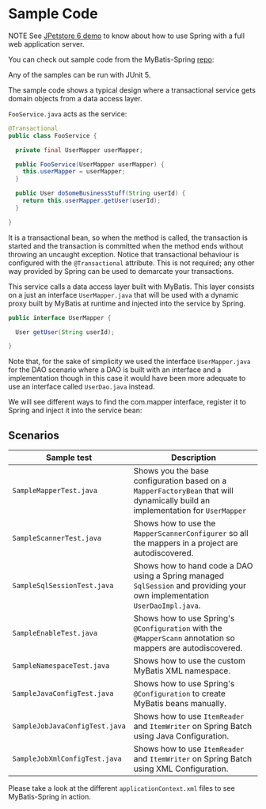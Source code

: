 <a name="Sample_Code"></a>
# Sample Code

<span class="label important">NOTE</span>
See [JPetstore 6 demo](https://github.com/mybatis/jpetstore-6) to know about how to use Spring with a full web application server.

You can check out sample code from the MyBatis-Spring [repo](https://github.com/mybatis/spring/tree/master/src/test/java/org/mybatis/spring/sample):

Any of the samples can be run with JUnit 5.

The sample code shows a typical design where a transactional service gets domain objects from a data access layer.

`FooService.java` acts as the service:

```java
@Transactional
public class FooService {

  private final UserMapper userMapper;

  public FooService(UserMapper userMapper) {
    this.userMapper = userMapper;
  }

  public User doSomeBusinessStuff(String userId) {
    return this.userMapper.getUser(userId);
  }

}
```

It is a transactional bean, so when the method is called, the transaction is started and the transaction is committed when the method ends without throwing an uncaught exception.
Notice that transactional behaviour is configured with the `@Transactional` attribute. This is not required; any other way provided by Spring can be used to demarcate your transactions.

This service calls a data access layer built with MyBatis.
This layer consists on a just an interface `UserMapper.java` that will be used with a dynamic proxy built by MyBatis at runtime and injected into the service by Spring.

```java
public interface UserMapper {

  User getUser(String userId);

}
```

Note that, for the sake of simplicity we used the interface `UserMapper.java` for the DAO scenario where a DAO is built with an interface and a implementation though in this case it would have been more adequate to use an interface called `UserDao.java` instead.

We will see different ways to find the com.mapper interface, register it to Spring and inject it into the service bean:

## Scenarios

| Sample test | Description |
| --- | --- |
| `SampleMapperTest.java` | Shows you the base configuration based on a `MapperFactoryBean` that will dynamically build an implementation for `UserMapper` |
| `SampleScannerTest.java` | Shows how to use the `MapperScannerConfigurer` so all the mappers in a project are autodiscovered. |
| `SampleSqlSessionTest.java` | Shows how to hand code a DAO using a Spring managed `SqlSession` and providing your own implementation `UserDaoImpl.java`. |
| `SampleEnableTest.java` | Shows how to use Spring's `@Configuration` with the `@MapperScann` annotation so mappers are autodiscovered. |
| `SampleNamespaceTest.java` | Shows how to use the custom MyBatis XML namespace. |
| `SampleJavaConfigTest.java` | Shows how to use Spring's `@Configuration` to create MyBatis beans manually. |
| `SampleJobJavaConfigTest.java` | Shows how to use `ItemReader` and `ItemWriter` on Spring Batch using Java Configuration. |
| `SampleJobXmlConfigTest.java` | Shows how to use `ItemReader` and `ItemWriter` on Spring Batch using XML Configuration. |

Please take a look at the different `applicationContext.xml` files to see MyBatis-Spring in action.
